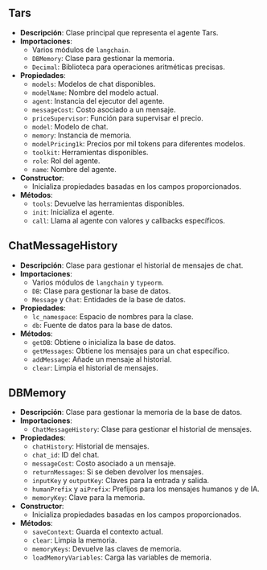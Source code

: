 ## Tars
- **Descripción**: Clase principal que representa el agente Tars.
- **Importaciones**:
  - Varios módulos de `langchain`.
  - `DBMemory`: Clase para gestionar la memoria.
  - `Decimal`: Biblioteca para operaciones aritméticas precisas.
- **Propiedades**:
  - `models`: Modelos de chat disponibles.
  - `modelName`: Nombre del modelo actual.
  - `agent`: Instancia del ejecutor del agente.
  - `messageCost`: Costo asociado a un mensaje.
  - `priceSupervisor`: Función para supervisar el precio.
  - `model`: Modelo de chat.
  - `memory`: Instancia de memoria.
  - `modelPricing1k`: Precios por mil tokens para diferentes modelos.
  - `toolkit`: Herramientas disponibles.
  - `role`: Rol del agente.
  - `name`: Nombre del agente.
- **Constructor**:
  - Inicializa propiedades basadas en los campos proporcionados.
- **Métodos**:
  - `tools`: Devuelve las herramientas disponibles.
  - `init`: Inicializa el agente.
  - `call`: Llama al agente con valores y callbacks específicos.

## ChatMessageHistory
- **Descripción**: Clase para gestionar el historial de mensajes de chat.
- **Importaciones**:
  - Varios módulos de `langchain` y `typeorm`.
  - `DB`: Clase para gestionar la base de datos.
  - `Message` y `Chat`: Entidades de la base de datos.
- **Propiedades**:
  - `lc_namespace`: Espacio de nombres para la clase.
  - `db`: Fuente de datos para la base de datos.
- **Métodos**:
  - `getDB`: Obtiene o inicializa la base de datos.
  - `getMessages`: Obtiene los mensajes para un chat específico.
  - `addMessage`: Añade un mensaje al historial.
  - `clear`: Limpia el historial de mensajes.

## DBMemory
- **Descripción**: Clase para gestionar la memoria de la base de datos.
- **Importaciones**:
  - `ChatMessageHistory`: Clase para gestionar el historial de mensajes.
- **Propiedades**:
  - `chatHistory`: Historial de mensajes.
  - `chat_id`: ID del chat.
  - `messageCost`: Costo asociado a un mensaje.
  - `returnMessages`: Si se deben devolver los mensajes.
  - `inputKey` y `outputKey`: Claves para la entrada y salida.
  - `humanPrefix` y `aiPrefix`: Prefijos para los mensajes humanos y de IA.
  - `memoryKey`: Clave para la memoria.
- **Constructor**:
  - Inicializa propiedades basadas en los campos proporcionados.
- **Métodos**:
  - `saveContext`: Guarda el contexto actual.
  - `clear`: Limpia la memoria.
  - `memoryKeys`: Devuelve las claves de memoria.
  - `loadMemoryVariables`: Carga las variables de memoria.
